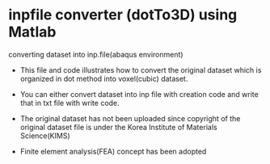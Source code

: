 # inpfile converter (dotTo3D) using Matlab
converting dataset into inp.file(abaqus environment)

- This file and code illustrates how to convert the original dataset which is organized in dot method into voxel(cubic) dataset.

- You can either convert dataset into inp file with creation code and write that in txt file with write code.

- The original dataset has not been uploaded since copyright of the original dataset file is under the Korea Institute of Materials Science(KIMS)

- Finite element analysis(FEA) concept has been adopted


